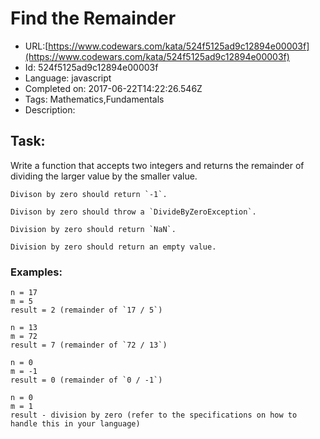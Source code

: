 # Find the Remainder

 - URL:[https://www.codewars.com/kata/524f5125ad9c12894e00003f](https://www.codewars.com/kata/524f5125ad9c12894e00003f)
 - Id: 524f5125ad9c12894e00003f
 - Language: javascript
 - Completed on: 2017-06-22T14:22:26.546Z
 - Tags: Mathematics,Fundamentals
 - Description:
## Task:

Write a function that accepts two integers and returns the remainder of dividing the larger value by the smaller value.

```if:cobol
Divison by zero should return `-1`. 
```

```if:csharp
Divison by zero should throw a `DivideByZeroException`. 
```

```if:coffeescript,javascript
Division by zero should return `NaN`.
```

```if:php,python,ruby
Division by zero should return an empty value.
```

### Examples:

```
n = 17
m = 5
result = 2 (remainder of `17 / 5`)

n = 13
m = 72
result = 7 (remainder of `72 / 13`)

n = 0
m = -1
result = 0 (remainder of `0 / -1`)

n = 0
m = 1
result - division by zero (refer to the specifications on how to handle this in your language)
```
